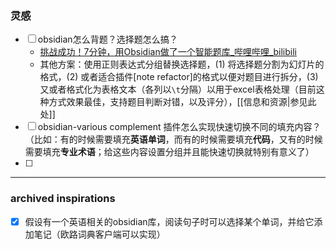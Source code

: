
### 灵感

- [ ] obsidian怎么背题？选择题怎么搞？
	- [挑战成功！7分钟，用Obsidian做了一个智能题库_哔哩哔哩_bilibili](https://www.bilibili.com/video/BV1qs4y1T7Yq/?p=54)
	- 其他方案：使用正则表达式分组替换选择题，(1) 将选择题分割为幻灯片的格式，(2) 或者适合插件[note refactor]的格式以便对题目进行拆分，(3) 又或者格式化为表格文本（各列以`\t`分隔）以用于excel表格处理（目前这种方式效果最佳，支持题目判断对错，以及评分），[[信息和资源|参见此处]]
- [ ] obsidian-various complement 插件怎么实现快速切换不同的填充内容？（比如：有的时候需要填充**英语单词**，而有的时候需要填充**代码**，又有的时候需要填充**专业术语**；给这些内容设置分组并且能快速切换就特别有意义了）
- [ ] 

---

### archived inspirations

- [x] 假设有一个英语相关的obsidian库，阅读句子时可以选择某个单词，并给它添加笔记（欧路词典客户端可以实现）

